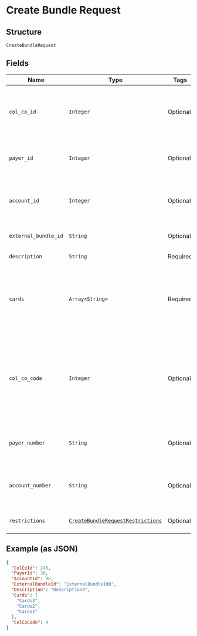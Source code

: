 
# Create Bundle Request

## Structure

`CreateBundleRequest`

## Fields

| Name | Type | Tags | Description |
|  --- | --- | --- | --- |
| `col_co_id` | `Integer` | Optional | Collecting Company Id  of the selected payer.<br>Optional if ColCoCode is passed else Mandatory.<br>Example:<br>1-Philippines<br>5-UK |
| `payer_id` | `Integer` | Optional | Payer Id of the selected payer.<br>Optional if PayerNumber is passed else Mandatory<br>Example: 123456 |
| `account_id` | `Integer` | Optional | Account ID of the customer.<br>Either AccountId or AccountNumber or both must be passed.<br>Example: 123456 |
| `external_bundle_id` | `String` | Optional | Identifier of the bundle in external system.<br>Optional. |
| `description` | `String` | Required | A bundle description.<br>Optional. |
| `cards` | `Array<String>` | Required | List of Card PANs to be added in the bundle.<br>Mandatory.<br>Example: 7002051006629890645<br>When PAN matches with multiple cards, the restriction will be applied on the latest issued card. |
| `col_co_code` | `Integer` | Optional | Collecting Company Code (Shell Code) of the selected payer.<br>Mandatory for serviced OUs such as Romania, Latvia, Lithuania, Estonia, Ukraine etc. It is optional for other countries if ColCoID is provided.<br>Example:<br>86-Philippines<br>5-UK |
| `payer_number` | `String` | Optional | Payer Number (Ex: GB000000123) of the selected payer.<br>Optional if PayerId is passed else Mandatory |
| `account_number` | `String` | Optional | Account Number of the customer.<br>Either AccountId or AccountNumber or both must be passed.<br>Example: GB000000123 |
| `restrictions` | [`CreateBundleRequestRestrictions`](../../doc/models/create-bundle-request-restrictions.md) | Optional | Restrictions to be applied on the bundle.<br>Mandatory |

## Example (as JSON)

```json
{
  "ColCoId": 246,
  "PayerId": 38,
  "AccountId": 98,
  "ExternalBundleId": "ExternalBundleId8",
  "Description": "Description4",
  "Cards": [
    "Cards3",
    "Cards2",
    "Cards1"
  ],
  "ColCoCode": 4
}
```

